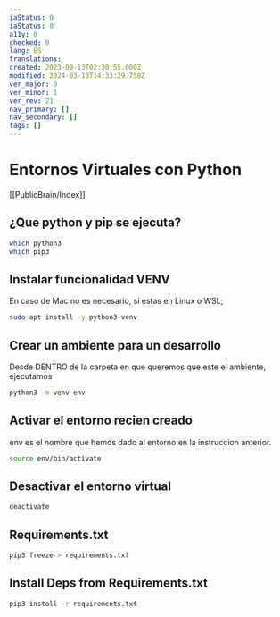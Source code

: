 ```yaml
---
iaStatus: 0
iaStatus: 0
a11y: 0
checked: 0
lang: ES
translations: 
created: 2023-09-13T02:30:55.000Z
modified: 2024-03-13T14:33:29.758Z
ver_major: 0
ver_minor: 1
ver_rev: 21
nav_primary: []
nav_secondary: []
tags: []
---
```

# Entornos Virtuales con Python

[[PublicBrain/Index]]

## ¿Que python y pip se ejecuta?

```sh
which python3
which pip3
```

## Instalar funcionalidad VENV

En caso de Mac no es necesario, si estas en Linux o WSL;

```sh
sudo apt install -y python3-venv
```

## Crear un ambiente para un desarrollo

Desde DENTRO de la carpeta en que queremos que este el ambiente, ejecutamos

```sh
python3 -m venv env
```

## Activar el entorno recien creado

env es el nombre que hemos dado al entorno en la instruccion anterior.

```sh
source env/bin/activate
```

## Desactivar el entorno virtual

```sh
deactivate
```

## Requirements.txt

```sh
pip3 freeze > requirements.txt
```

## Install Deps from Requirements.txt

```sh
pip3 install -r requirements.txt
```